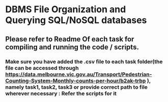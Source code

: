 # DBMS File Organization and Querying SQL/NoSQL databases

## Please refer to Readme Of each task for compiling and running the code / scripts.

### Make sure you have added the .csv file to each task folder(the file can be accessed through https://data.melbourne.vic.gov.au/Transport/Pedestrian-Counting-System-Monthly-counts-per-hour/b2ak-trbp ), namely task1, task2, task3 or provide correct path to file wherever necessary : Refer the scripts for it
